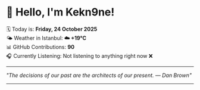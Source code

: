 # 👋 Hello, I'm Kekn9ne!

🗓️ Today is: **Friday, 24 October 2025**  
🌤️ Weather in Istanbul: **☁️   +19°C**  
📊 GitHub Contributions: **90**  
🎧 Currently Listening: Not listening to anything right now ❌

---

_"The decisions of our past are the architects of our present. — *Dan Brown*"_

---

